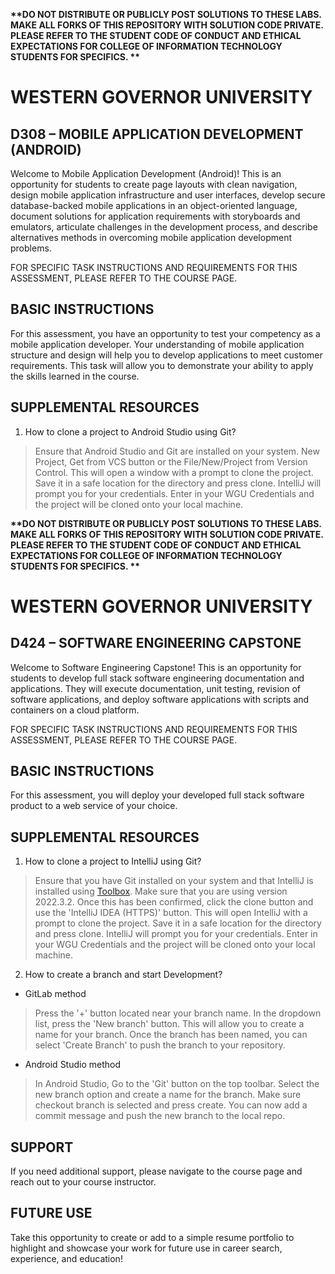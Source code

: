 <strong> **DO NOT DISTRIBUTE OR PUBLICLY POST SOLUTIONS TO THESE LABS. MAKE ALL FORKS OF THIS REPOSITORY WITH SOLUTION CODE PRIVATE. PLEASE REFER TO THE STUDENT CODE OF CONDUCT AND ETHICAL EXPECTATIONS FOR COLLEGE OF INFORMATION TECHNOLOGY STUDENTS FOR SPECIFICS. ** </strong>

# WESTERN GOVERNOR UNIVERSITY
## D308 – MOBILE APPLICATION DEVELOPMENT (ANDROID)
Welcome to Mobile Application Development (Android)! This is an opportunity for students to create page layouts with clean navigation, design mobile application infrastructure and user interfaces, develop secure database-backed mobile applications in an object-oriented language, document solutions for application requirements with storyboards and emulators, articulate challenges in the development process, and describe alternatives methods in overcoming mobile application development problems.

FOR SPECIFIC TASK INSTRUCTIONS AND REQUIREMENTS FOR THIS ASSESSMENT, PLEASE REFER TO THE COURSE PAGE.
## BASIC INSTRUCTIONS
For this assessment, you have an opportunity to test your competency as a mobile application developer. Your understanding of mobile application structure and design will help you to develop applications to meet customer requirements. This task will allow you to demonstrate your ability to apply the skills learned in the course.

## SUPPLEMENTAL RESOURCES
1.	How to clone a project to Android Studio using Git?

> Ensure that Android Studio and Git are installed on your system.  New Project, Get from VCS button or the File/New/Project from Version Control. This will open a window  with a prompt to clone the project. Save it in a safe location for the directory and press clone. IntelliJ will prompt you for your credentials. Enter in your WGU Credentials and the project will be cloned onto your local machine.

<strong>**DO NOT DISTRIBUTE OR PUBLICLY POST SOLUTIONS TO THESE LABS. MAKE ALL FORKS OF THIS REPOSITORY WITH SOLUTION CODE PRIVATE. PLEASE REFER TO THE STUDENT CODE OF CONDUCT AND ETHICAL EXPECTATIONS FOR COLLEGE OF INFORMATION TECHNOLOGY STUDENTS FOR SPECIFICS. **</strong>

# WESTERN GOVERNOR UNIVERSITY
## D424 – SOFTWARE ENGINEERING CAPSTONE
Welcome to Software Engineering Capstone! This is an opportunity for students to develop full stack software engineering documentation and applications. They will execute documentation, unit testing, revision of software applications, and deploy software applications with scripts and containers on a cloud platform.

FOR SPECIFIC TASK INSTRUCTIONS AND REQUIREMENTS FOR THIS ASSESSMENT, PLEASE REFER TO THE COURSE PAGE.
## BASIC INSTRUCTIONS
For this assessment, you will deploy your developed full stack software product to a web service of your choice.

## SUPPLEMENTAL RESOURCES
1.	How to clone a project to IntelliJ using Git?

> Ensure that you have Git installed on your system and that IntelliJ is installed using [Toolbox](https://www.jetbrains.com/toolbox-app/). Make sure that you are using version 2022.3.2. Once this has been confirmed, click the clone button and use the 'IntelliJ IDEA (HTTPS)' button. This will open IntelliJ with a prompt to clone the project. Save it in a safe location for the directory and press clone. IntelliJ will prompt you for your credentials. Enter in your WGU Credentials and the project will be cloned onto your local machine.

2. How to create a branch and start Development?

- GitLab method
> Press the '+' button located near your branch name. In the dropdown list, press the 'New branch' button. This will allow you to create a name for your branch. Once the branch has been named, you can select 'Create Branch' to push the branch to your repository.

- Android Studio method
> In Android Studio, Go to the 'Git' button on the top toolbar. Select the new branch option and create a name for the branch. Make sure checkout branch is selected and press create. You can now add a commit message and push the new branch to the local repo.

## SUPPORT
If you need additional support, please navigate to the course page and reach out to your course instructor.

## FUTURE USE
Take this opportunity to create or add to a simple resume portfolio to highlight and showcase your work for future use in career search, experience, and education!
